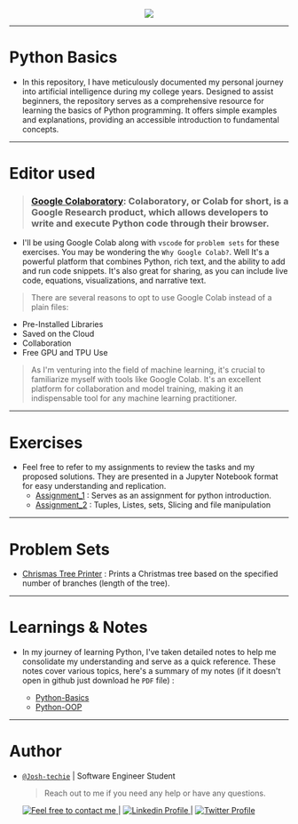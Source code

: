 <p align="center">
<img src ="https://icons.iconarchive.com/icons/papirus-team/papirus-apps/256/python-icon.png">
</p>

---

<h1> Python Basics </h1>

- In this repository, I have meticulously documented my personal journey into artificial intelligence during my college years. Designed to assist beginners, the repository serves as a comprehensive resource for learning the basics of Python programming. It offers simple examples and explanations, providing an accessible introduction to fundamental concepts.

---

<h1> Editor used </h1>

> ### [Google Colaboratory](https://colab.research.google.com/): Colaboratory, or Colab for short, is a Google Research product, which allows developers to write and execute Python code through their browser.

- I'll be using Google Colab along with `vscode` for `problem sets` for these exercises. You may be wondering the `Why Google Colab?`. Well It's a powerful platform that combines Python, rich text, and the ability to add and run code snippets. It's also great for sharing, as you can include live code, equations, visualizations, and narrative text.

> There are several reasons to opt to use Google Colab instead of a plain files:

- Pre-Installed Libraries
- Saved on the Cloud
- Collaboration
- Free GPU and TPU Use

> As I'm venturing into the field of machine learning, it's crucial to familiarize myself with tools like Google Colab. It's an excellent platform for collaboration and model training, making it an indispensable tool for any machine learning practitioner.

---

<h1> Exercises </h1>

- Feel free to refer to my assignments to review the tasks and my proposed solutions. They are presented in a Jupyter Notebook format for easy understanding and replication.
  - [Assignment_1](./Assignment_1.ipynb) : Serves as an assignment for python introduction.
  - [Assignment_2](./Assignment_2.ipynb) : Tuples, Listes, sets, Slicing and file manipulation

---

<h1> Problem Sets </h1>

- [Chrismas Tree Printer](./Problem-Set-1/) : Prints a Christmas tree based on the specified number of branches (length of the tree).

---

<h1> Learnings & Notes </h1>

- In my journey of learning Python, I've taken detailed notes to help me consolidate my understanding and serve as a quick reference. These notes cover various topics, here's a summary of my notes (if it doesn't open in github just download he `PDF` file) :

  - <a href="./Python_Notes.pdf"> Python-Basics</a>
  - <a href="./Python_Notes.pdf"> Python-OOP</a>

---

<h1> Author </h1>

- [`@Josh-techie`](https://github.com/Josh-techie) | Software Engineer Student

  > Reach out to me if you need any help or have any questions.

  <a href="mailto:youssef.abouyahia@e-polytechnique.ma">
    <img alt="Feel free to contact me" src="https://img.shields.io/badge/-Ask_me_anything-blue?style=flat&logo=Gmail&logoColor=white&link=mailto:youssef.abouyahia@e-polytechnique.ma&color=3d85c6" />
  </a>
  <span> | </span>
    <a href="https://www.linkedin.com/in/youssef-abouyahia/">
        <img alt="Linkedin Profile" src="https://img.shields.io/badge/-Linkedin-0072b1?style=flat&logo=Linkedin&logoColor=white&link=https://www.linkedin.com/in/youssef-abouyahia/" />
    </a>
    <span> | </span>
    <a href="https://twitter.com/JoesephAb">
        <img alt="Twitter Profile" src="https://img.shields.io/badge/-Twitter-0072b1?style=flat&logo=Twitter&logoColor=white&link=https://twitter.com/JoesephAb&color=1DA1F2" />
    </a>
